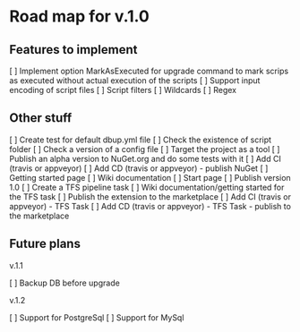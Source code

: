 ﻿# Road map for v.1.0

## Features to implement

[ ] Implement option MarkAsExecuted for upgrade command to mark scrips as executed without actual execution of the scripts
[ ] Support input encoding of script files
[ ] Script filters
    [ ] Wildcards
    [ ] Regex

## Other stuff

[ ] Create test for default dbup.yml file
[ ] Check the existence of script folder
[ ] Check a version of a config file
[ ] Target the project as a tool
[ ] Publish an alpha version to NuGet.org and do some tests with it
[ ] Add CI (travis or appveyor)
[ ] Add CD (travis or appveyor) - publish NuGet
[ ] Getting started page
[ ] Wiki documentation
[ ] Start page
[ ] Publish version 1.0
[ ] Create a TFS pipeline task
[ ] Wiki documentation/getting started for the TFS task
[ ] Publish the extension to the marketplace
[ ] Add CI (travis or appveyor) - TFS Task
[ ] Add CD (travis or appveyor) - TFS Task - publish to the marketplace

## Future plans

v.1.1

[ ] Backup DB before upgrade

v.1.2

[ ] Support for PostgreSql
[ ] Support for MySql
